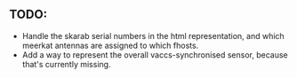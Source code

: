 TODO:
-----

- Handle the skarab serial numbers in the html representation, and which meerkat antennas are assigned to which fhosts.
- Add a way to represent the overall vaccs-synchronised sensor, because that's currently missing.

